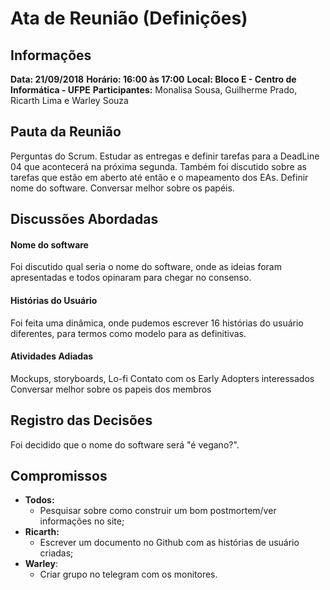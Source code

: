 # Ata de Reunião (Definições)

## Informações
**Data: 21/09/2018** 
**Horário: 16:00 às 17:00** 
**Local: Bloco E - Centro de Informática - UFPE** 
**Participantes:** Monalisa Sousa, Guilherme Prado, Ricarth Lima e Warley Souza  

## Pauta da Reunião
Perguntas do Scrum. Estudar as entregas e definir tarefas para a DeadLine 04 que acontecerá na próxima segunda.
Também foi discutido sobre as tarefas que estão em aberto até então e o mapeamento dos EAs. Definir nome do software.
Conversar melhor sobre os papéis.

## Discussões Abordadas

#### Nome do software
Foi discutido qual seria o nome do software, onde as ideias foram apresentadas e todos opinaram para chegar no consenso.

#### Histórias do Usuário
Foi feita uma dinâmica, onde pudemos escrever 16 histórias do usuário diferentes, para termos como modelo para as definitivas.

#### Atividades Adiadas
Mockups, storyboards, Lo-fi
Contato com os Early Adopters interessados
Conversar melhor sobre os papeis dos membros

## Registro das Decisões
Foi decidido que o nome do software será "é vegano?". 

## Compromissos
- **Todos:** 
  - Pesquisar sobre como construir um bom postmortem/ver informações no site;
- **Ricarth:**
  - Escrever um documento no Github com as histórias de usuário criadas;
- **Warley**:
  - Criar grupo no telegram com os monitores.
